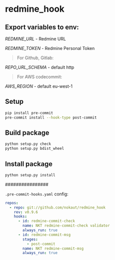 # redmine_hook

## Export variables to env:

*REDMINE_URL* - Redmine URL

*REDMINE_TOKEN* - Redmine Personal Token

> For Github, Gitlab:

*REPO_URL_SCHEMA* - default http

> For AWS codecommit:

*AWS_REGION* - default eu-west-1


## Setup

```bash
pip install pre-commit
pre-commit install --hook-type post-commit
```


## Build package

```bash
python setup.py check
python setup.py bdist_wheel
```


## Install package

```bash
python setup.py install
```


################

`.pre-commit-hooks.yaml` config:

```yaml
repos:
  - repo: git://github.com/nokaut/redmine_hook
    rev: v0.9.6
    hooks:
      - id: redmine-commit-check
        name: NKT redmine-commit-check validator
        always_run: true
      - id: redmine-commit-msg
        stages:
          - post-commit
        name: NKT redmine-commit-msg
        always_run: true

```
